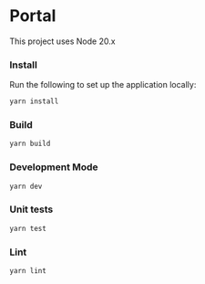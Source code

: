 # Portal

This project uses Node 20.x

### Install
Run the following to set up the application locally:
```bash
yarn install
```

### Build
```bash
yarn build
```

### Development Mode
```bash
yarn dev
```

### Unit tests
```bash
yarn test
```

### Lint
```bash
yarn lint
```


